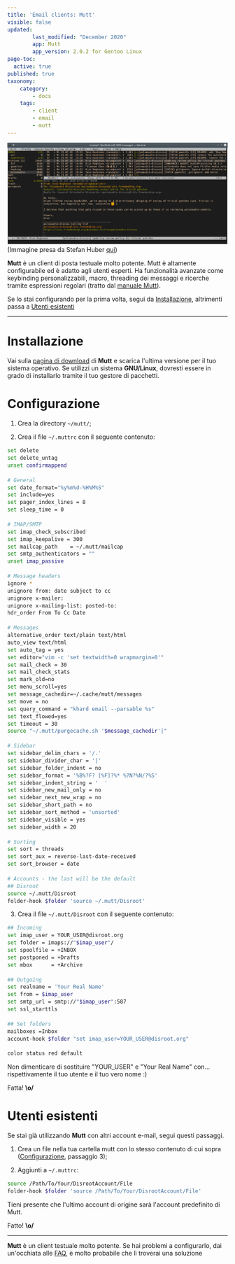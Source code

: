 ```yaml
---
title: 'Email clients: Mutt'
visible: false
updated:
        last_modified: "December 2020"
        app: Mutt
        app_version: 2.0.2 for Gentoo Linux
page-toc:
  active: true
published: true
taxonomy:
    category:
        - docs
    tags:
        - client
        - email
        - mutt
---
```


![](mutt-gruvbox.png)
(Immagine presa da Stefan Huber [qui](https://www.sthu.org/code/codesnippets/mutt-gruvbox.html))

**Mutt** è un client di posta testuale molto potente. Mutt è altamente configurabile ed è adatto agli utenti esperti. Ha funzionalità avanzate come keybinding personalizzabili, macro, threading dei messaggi e ricerche tramite espressioni regolari (tratto dal [manuale Mutt]( http://www.mutt.org/doc/manual/#intro)).

Se lo stai configurando per la prima volta, segui da [Installazione](#Installazione), altrimenti passa a [Utenti esistenti](#utenti-esistenti)

---

# Installazione

Vai sulla [pagina di download](http://mutt.org/download.html) di **Mutt** e scarica l'ultima versione per il tuo sistema operativo.
Se utilizzi un sistema **GNU/Linux**, dovresti essere in grado di installarlo tramite il tuo gestore di pacchetti.

# Configurazione

1. Crea la directory `~/mutt/`;

2. Crea il file `~/.muttrc` con il seguente contenuto:

```bash
set delete
set delete_untag
unset confirmappend

# General
set date_format="%y%m%d-%H%M%S"
set include=yes
set pager_index_lines = 8
set sleep_time = 0

# IMAP/SMTP
set imap_check_subscribed
set imap_keepalive = 300
set mailcap_path 	= ~/.mutt/mailcap
set smtp_authenticators = ""
unset imap_passive

# Message headers
ignore *
unignore from: date subject to cc
unignore x-mailer:
unignore x-mailing-list: posted-to:
hdr_order From To Cc Date

# Messages
alternative_order text/plain text/html
auto_view text/html
set auto_tag = yes
set editor="vim -c 'set textwidth=0 wrapmargin=0'"
set mail_check = 30
set mail_check_stats
set mark_old=no
set menu_scroll=yes
set message_cachedir=~/.cache/mutt/messages
set move = no 
set query_command = "khard email --parsable %s"
set text_flowed=yes
set timeout = 30
source "~/.mutt/purgecache.sh '$message_cachedir'|"

# Sidebar
set sidebar_delim_chars = '/.'
set sidebar_divider_char = '|'
set sidebar_folder_indent = no
set sidebar_format = '%B%?F? [%F]?%* %?N?%N/?%S'
set sidebar_indent_string = '  '
set sidebar_new_mail_only = no
set sidebar_next_new_wrap = no
set sidebar_short_path = no
set sidebar_sort_method = 'unsorted'
set sidebar_visible = yes
set sidebar_width = 20

# Sorting
set sort = threads
set sort_aux = reverse-last-date-received
set sort_browser = date

# Accounts - the last will be the default
## Disroot
source ~/.mutt/Disroot
folder-hook $folder 'source ~/.mutt/Disroot'
```

3. Crea il file `~/.mutt/Disroot` con il seguente contenuto:

```bash
## Incoming
set imap_user = YOUR_USER@disroot.org
set folder = imaps://"$imap_user"/
set spoolfile = +INBOX
set postponed = +Drafts
set mbox      = +Archive

## Outgoing
set realname = 'Your Real Name'
set from = $imap_user
set smtp_url = smtp://"$imap_user":587
set ssl_starttls

## Set folders
mailboxes =Inbox 
account-hook $folder "set imap_user=YOUR_USER@disroot.org"

color status red default
```
Non dimenticare di sostituire "YOUR_USER" e "Your Real Name" con... rispettivamente il tuo utente e il tuo vero nome :)

Fatta! **\o/**


# Utenti esistenti

Se stai già utilizzando **Mutt** con altri account e-mail, segui questi passaggi.

1. Crea un file nella tua cartella mutt con lo stesso contenuto di cui sopra ([Configurazione](#Configuration), passaggio 3);

2. Aggiunti a `~/.muttrc`:

```bash
source /Path/To/Your/DisrootAccount/File
folder-hook $folder 'source /Path/To/Your/DisrootAccount/File'
```
Tieni presente che l'ultimo account di origine sarà l'account predefinito di Mutt.

Fatto! **\o/**

---
**Mutt** è un client testuale molto potente. Se hai problemi a configurarlo, dai un'occhiata alle [FAQ](https://gitlab.com/muttmua/mutt/-/wikis/MuttFaq), è molto probabile che lì troverai una soluzione
